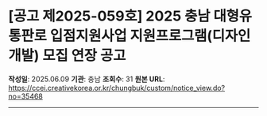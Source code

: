 # [공고 제2025-059호] 2025 충남 대형유통판로 입점지원사업 지원프로그램(디자인 개발) 모집 연장 공고

**작성일**: 2025.06.09
**기관**: 충남
**조회수**: 31
**원본 URL**: https://ccei.creativekorea.or.kr/chungbuk/custom/notice_view.do?no=35468

---


